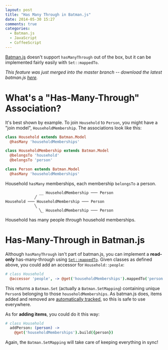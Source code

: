 ```yaml
---
layout: post
title: "Has Many Through in Batman.js"
date: 2014-05-30 15:27
comments: true
categories:
  - Batman.js
  - JavaScript
  - CoffeeScript
---
```


[Batman.js](http://batmanjs.org) doesn't support `hasManyThrough` out of the box, but it can be implemented fairly easily with `Set::mappedTo`.

<!-- more -->

_This feature was just merged into the master branch -- download the latest batman.js [here](http://batmanjs.org/download.html)._

# What's a "Has-Many-Through" Association?

It's best shown by example. To join `Household` to `Person`, you might have a "join model", `HouseholdMembership`. The associations look like this:

```coffeescript
class Household extends Batman.Model
  @hasMany 'householdMemberships'

class HouseholdMembership extends Batman.Model
  @belongsTo 'household'
  @belongsTo 'person'

class Person extends Batman.Model
  @hasMany 'householdMemberships'
```

Household `hasMany` memberships, each membership `belongsTo` a person.

```
               __ HouseholdMembership ─── Person
             ╱
Household ─── HouseholdMembership ─── Person
             ╲
               ╲_ HouseholdMembership ─── Person
```

Household has many people _through_ household memberships.

# Has-Many-Through in Batman.js

Although `hasManyThrough` isn't part of batman.js, you can implement a __read-only__ has-many-through using [`Set::mappedTo`](http://batmanjs.org/docs/api/batman.set.html#prototype_function_mappedto). Given classes as defined above, you could add an accessor for `Household::people`:

```coffeescript
# class Household
  @accessor 'people', -> @get('householdMemberships').mappedTo('person')
```

This returns a `Batman.Set` (actually a `Batman.SetMapping`) containing unique `Person`s belonging to those `householdMemberships`. As batman.js does, items added and removed are [automatically tracked](rmosolgo.github.io/blog/2014/04/20/automatic-source-tracking-in-batman-dot-js/), so this is safe to use everywhere.

As for __adding items__, you could do it this way:

```coffeescript
# class Household
  addPerson: (person) ->
    @get('householdMemberships').build({person})
```

Again, the `Batman.SetMapping` will take care of keeping everything in sync!
